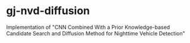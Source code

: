 # gj-nvd-diffusion
Implementation of  "CNN Combined With a Prior Knowledge-based Candidate Search and Diffusion Method for Nighttime Vehicle Detection"

